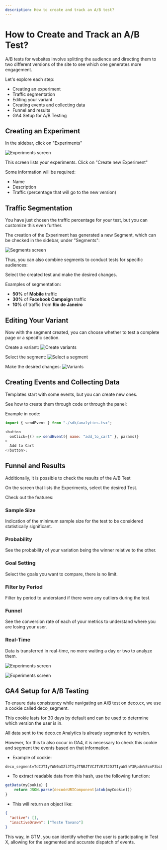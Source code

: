 ```yaml
---
description: How to create and track an A/B test?
---
```


# How to Create and Track an A/B Test?

A/B tests for websites involve splitting the audience and directing them to two
different versions of the site to see which one generates more engagement.

Let's explore each step:

- Creating an experiment
- Traffic segmentation
- Editing your variant
- Creating events and collecting data
- Funnel and results
- GA4 Setup for A/B Testing

## Creating an Experiment

In the sidebar, click on "Experiments"

![Experiments screen](https://ozksgdmyrqcxcwhnbepg.supabase.co/storage/v1/object/public/assets/530/7060003d-e0ae-4ec1-8a22-a7a88d0dfe71)

This screen lists your experiments. Click on "Create new Experiment"

Some information will be required:

- Name
- Description
- Traffic (percentage that will go to the new version)

## Traffic Segmentation

You have just chosen the traffic percentage for your test, but you can customize
this even further.

The creation of the Experiment has generated a new Segment, which can be checked
in the sidebar, under "Segments":

![Segments screen](https://ozksgdmyrqcxcwhnbepg.supabase.co/storage/v1/object/public/assets/530/f25a1aab-3c16-45a3-8083-742d88b52e1e)

Thus, you can also combine segments to conduct tests for specific audiences:

Select the created test and make the desired changes.

Examples of segmentation:

- **50%** of **Mobile** traffic
- **30%** of **Facebook Campaign** traffic
- **10%** of traffic from **Rio de Janeiro**

## Editing Your Variant

Now with the segment created, you can choose whether to test a complete page or
a specific section.

Create a variant:
![Create variants](https://ozksgdmyrqcxcwhnbepg.supabase.co/storage/v1/object/public/assets/530/ef0f35c3-e98a-4523-96df-e811102aafa6)

Select the segment:
![Select a segment](https://ozksgdmyrqcxcwhnbepg.supabase.co/storage/v1/object/public/assets/530/e9cd11bd-c389-448a-97f5-f915e18e6712)

Make the desired changes:
![Variants](https://ozksgdmyrqcxcwhnbepg.supabase.co/storage/v1/object/public/assets/530/c3eeba19-8163-4892-923b-4323c6c3216a)

## Creating Events and Collecting Data

Templates start with some events, but you can create new ones.

See how to create them through code or through the panel:

Example in code:

```javascript
import { sendEvent } from "./sdk/analytics.tsx";

<button
  onClick={() => sendEvent({ name: "add_to_cart" }, params)}
>
  Add to Cart
</button>;
```

## Funnel and Results

Additionally, it is possible to check the results of the A/B Test

On the screen that lists the Experiments, select the desired Test.

Check out the features:

### Sample Size

Indication of the minimum sample size for the test to be considered
statistically significant.

### Probability

See the probability of your variation being the winner relative to the other.

### Goal Setting

Select the goals you want to compare, there is no limit.

### Filter by Period

Filter by period to understand if there were any outliers during the test.

### Funnel

See the conversion rate of each of your metrics to understand where you are
losing your user.

### Real-Time

Data is transferred in real-time, no more waiting a day or two to analyze them.

![Experiments screen](https://ozksgdmyrqcxcwhnbepg.supabase.co/storage/v1/object/public/assets/530/6ddc740d-9590-431b-b1e7-f0a0130bc5f6)

![Experiments screen](https://ozksgdmyrqcxcwhnbepg.supabase.co/storage/v1/object/public/assets/530/cc637298-e938-494c-9253-b7d1bef6f99a)

## GA4 Setup for A/B Testing

To ensure data consistency while navigating an A/B test on deco.cx, we use a
cookie called deco_segment.

This cookie lasts for 30 days by default and can be used to determine which
version the user is in.

All data sent to the deco.cx Analytics is already segmented by version.

However, for this to also occur in GA4, it is necessary to check this cookie and
segment the events based on that information.

- Example of cookie:

```
deco_segment=TdCJTIyYWN0aXZlJTIyJTNBJTVCJTVEJTJDJTIyaW5hY3RpdmVEcmF3biUyMiUzQSU1QiUyMlRlc3RlJTIwVGF2YW5vJTIyJTVEJTdE
```

- To extract readable data from this hash, use the following function:

```javascript
getData(myCookie) {
	return JSON.parse(decodeURIComponent(atob(myCookie)))
}
```

- This will return an object like:

```json
{
  "active": [],
  "inactiveDrawn": ["Teste Tavano"]
}
```

This way, in GTM, you can identify whether the user is participating in Test X,
allowing for the segmented and accurate dispatch of events.
